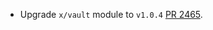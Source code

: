 * Upgrade `x/vault` module to `v1.0.4` [PR 2465](https://github.com/provenance-io/provenance/pull/2465).
